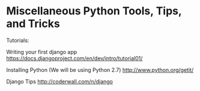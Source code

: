Miscellaneous Python Tools, Tips, and Tricks
============================================

Tutorials:

Writing your first django app
https://docs.djangoproject.com/en/dev/intro/tutorial01/

Installing Python (We will be using Python 2.7)
http://www.python.org/getit/

Django Tips
http://coderwall.com/n/django